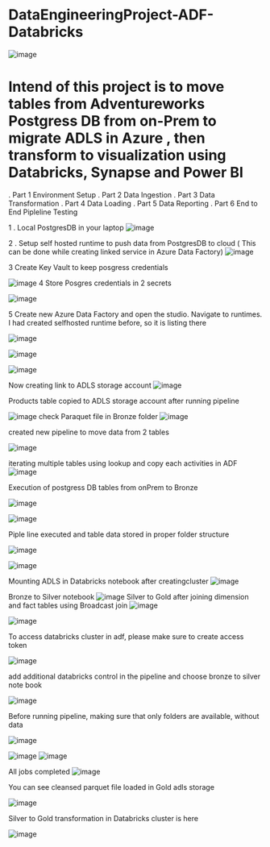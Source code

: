 # DataEngineeringProject-ADF-Databricks

![image](https://github.com/user-attachments/assets/3bb67de5-990b-4c2d-80a3-5885468b61ff)



# Intend of this project is to move tables from Adventureworks Postgress DB from  on-Prem to  migrate ADLS in Azure , then transform to visualization using Databricks, Synapse and Power BI
. Part 1 Environment Setup
. Part 2  Data Ingestion
. Part 3  Data Transformation
. Part 4  Data Loading
. Part 5  Data Reporting
. Part 6 End to End Pipleline Testing



1 . Local PostgresDB in your laptop
![image](https://github.com/user-attachments/assets/6323dab6-445c-465e-a2a7-14b0cb58df41)


2 . Setup self hosted runtime to push data from PostgresDB to cloud ( This can be done while creating linked service in Azure Data Factory)
![image](https://github.com/user-attachments/assets/22dc5bed-4341-426c-9c18-5ce450cd9723)

3 Create Key Vault to keep posgress credentials

![image](https://github.com/user-attachments/assets/de3193e8-6531-4d92-81e1-551ed08357c6)
4  Store Posgres credentials in 2 secrets

![image](https://github.com/user-attachments/assets/e1135c65-2bbe-4451-bf5b-ca400f6b7974)

5 Create new Azure Data Factory and open the studio. Navigate to runtimes. I had created selfhosted runtime before, so it is listing there

![image](https://github.com/user-attachments/assets/fd2d0616-1b14-41bc-98ad-2af76a33b2bb)


![image](https://github.com/user-attachments/assets/c9091ac5-59b8-4f67-bd0d-05c84e1f04ca)


![image](https://github.com/user-attachments/assets/73185713-1439-4380-ad72-9b7d72c5ba41)


Now creating link to ADLS storage account
![image](https://github.com/user-attachments/assets/730e5a32-6a14-4ec6-8745-6178f5217133)

Products table copied to ADLS storage account after running pipeline

![image](https://github.com/user-attachments/assets/cbbab31f-9761-40a7-b24a-e7080a5fe9c9)
check Paraquet file in Bronze folder
![image](https://github.com/user-attachments/assets/5890f3fc-4d73-4052-b489-b2b938758ee3)


created new pipeline to move data from 2 tables 

![image](https://github.com/user-attachments/assets/350eb7d8-d66f-4b29-bfda-4c5f9f20f75c)

iterating multiple tables using lookup and copy each activities in ADF
![image](https://github.com/user-attachments/assets/3222ade3-1e73-4540-b436-1c1a51a97dac)

Execution of postgress DB tables from onPrem to Bronze 

![image](https://github.com/user-attachments/assets/b93ebd83-7fc6-4584-a3fb-dd4e243bf86c)

![image](https://github.com/user-attachments/assets/6e5c1311-ca0c-426b-87ef-bbdfaa4a85ad)

Piple line executed and table data stored in proper folder structure

![image](https://github.com/user-attachments/assets/4a97bf2f-ee25-41fc-a724-5563c4a99769)

![image](https://github.com/user-attachments/assets/5c05b442-7e65-4057-b897-8aa644ca9fbb)


Mounting ADLS in Databricks notebook after creatingcluster
![image](https://github.com/user-attachments/assets/640913b3-f772-4058-985f-7a5732794807)

Bronze to Silver notebook
![image](https://github.com/user-attachments/assets/b27cc4c7-cfb4-43ec-88de-46ea363b4b0f)
Silver to Gold after joining dimension and fact tables using Broadcast join
![image](https://github.com/user-attachments/assets/1a8e287d-12f4-4b25-990d-38ebf8716814)

![image](https://github.com/user-attachments/assets/27c83782-19ac-4c7c-9542-1ed00bcae438)


To access databricks cluster in adf, please make sure to create access token

![image](https://github.com/user-attachments/assets/b0be33f8-33ea-47ef-bde3-983ec09364da)

add additional databricks control in the pipeline and choose bronze to silver note book

![image](https://github.com/user-attachments/assets/eda79f86-bba0-449e-bbba-9ba31cfdea7e)

Before running pipeline, making sure that only folders are available, without data

![image](https://github.com/user-attachments/assets/9e176787-e576-4296-8fd5-2efdeff48a89)


![image](https://github.com/user-attachments/assets/375e4201-63d4-4664-8444-57744c0c24b5)
![image](https://github.com/user-attachments/assets/457a82a8-38ca-46b9-9ab8-527fca08053a)

All jobs completed 
![image](https://github.com/user-attachments/assets/3e520b99-1620-45af-bd2c-feef057cbbe8)

You can see cleansed parquet file loaded in Gold adls storage

![image](https://github.com/user-attachments/assets/0cb4bcca-14c7-4438-a726-c60aca3c9a57)

Silver to Gold transformation in Databricks cluster is here

![image](https://github.com/user-attachments/assets/26487e5b-fd7a-40ce-b661-670f9d2ff090)


